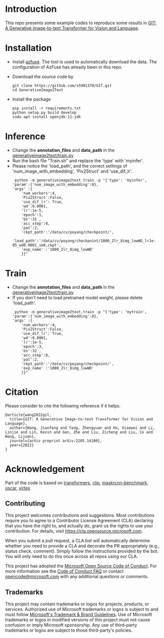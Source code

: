 # Introduction 
This repo presents some example codes to reproduce some results in
[GIT: A Generative Image-to-text Transformer for Vision and Language](https://arxiv.org/abs/2205.14100).

# Installation
- Install [azfuse](https://github.com/microsoft/azfuse). The tool is used to
  automatically download the data. The configuration of
  AzFuse has already been in this repo.

- Download the source code by
  ```shell
  git clone https://github.com/s5901370/GIT.git
  cd GenerativeImage2Text
  ```

- Install the package
  ```shell
  pip install -r requirements.txt
  python setup.py build develop
  sudo apt install openjdk-11-jdk
  ```

# Inference
- Change the **annotation_files** and **data_path** in the [generativeimage2text/train.py](https://github.com/s5901370/GIT/blob/6a346b502253761a71776f5236e60226ba3d5cc3/generativeimage2text/train.py#L538)
- Run the bash file "Train.sh" and replace the 'type' with 'myinfer'.
- Please notice the 'load_path', and the correct settings of 'num_image_with_embedding', 'Pix2Struct' and 'use_dif_lr'.
  ```
   python -m generativeimage2text.train -p "{'type': 'myinfer',
  'param':{'num_image_with_embedding':8}, 
  'args' :{
      'num_workers':4, 
      'Pix2Struct':False,
      'use_dif_lr': True,
      'wd':0.0001,     
      'lr':1e-5,    
      'epoch':1,    
      'bs':32 ,     
      'acc_step':8, 
      'pat':2,      
      'ckpt_path':'/data/cv/poyang/checkpoint/', 
      'load_path':'/data/cv/poyang/checkpoint/1000_2lr_8img_lowWD_lr1e-05_wd0.0001_im8.ckpt',
      'exp_name' :'1000_2lr_8img_lowWD'
      }}" 
  ```
# Train
- Change the **annotation_files** and **data_path** in the [generativeimage2text/train.py](https://github.com/s5901370/GIT/blob/6a346b502253761a71776f5236e60226ba3d5cc3/generativeimage2text/train.py#L348)
- If you don't need to load pretrained model weight, please delete 'load_path'.
  ```
   python -m generativeimage2text.train -p "{'type': 'mytrain',
  'param':{'num_image_with_embedding':8}, 
  'args' :{
      'num_workers':4, 
      'Pix2Struct':False,
      'use_dif_lr': True,
      'wd':0.0001,     
      'lr':1e-5,    
      'epoch':3,    
      'bs':32 ,     
      'acc_step':8, 
      'pat':2,      
      'ckpt_path':'/data/cv/poyang/checkpoint/', 
      'exp_name' :'1000_2lr_8img_lowWD'
      }}" 
  ```
# Citation
Please consider to cite the following reference if it helps.
```text
@article{wang2022git,
  title={GIT: A Generative Image-to-text Transformer for Vision and Language},
  author={Wang, Jianfeng and Yang, Zhengyuan and Hu, Xiaowei and Li, Linjie and Lin, Kevin and Gan, Zhe and Liu, Zicheng and Liu, Ce and Wang, Lijuan},
  journal={arXiv preprint arXiv:2205.14100},
  year={2022}
}
```
# Acknowledgement
Part of the code is based on
[transformers](https://github.com/huggingface/transformers),
[clip](https://github.com/openai/CLIP),
[maskrcnn-benchmark](https://github.com/facebookresearch/maskrcnn-benchmark),
[oscar](https://github.com/microsoft/Oscar),
[virtex](https://github.com/kdexd/virtex).


## Contributing

This project welcomes contributions and suggestions.  Most contributions require you to agree to a
Contributor License Agreement (CLA) declaring that you have the right to, and actually do, grant us
the rights to use your contribution. For details, visit https://cla.opensource.microsoft.com.

When you submit a pull request, a CLA bot will automatically determine whether you need to provide
a CLA and decorate the PR appropriately (e.g., status check, comment). Simply follow the instructions
provided by the bot. You will only need to do this once across all repos using our CLA.

This project has adopted the [Microsoft Open Source Code of Conduct](https://opensource.microsoft.com/codeofconduct/).
For more information see the [Code of Conduct FAQ](https://opensource.microsoft.com/codeofconduct/faq/) or
contact [opencode@microsoft.com](mailto:opencode@microsoft.com) with any additional questions or comments.

## Trademarks

This project may contain trademarks or logos for projects, products, or services. Authorized use of Microsoft 
trademarks or logos is subject to and must follow 
[Microsoft's Trademark & Brand Guidelines](https://www.microsoft.com/en-us/legal/intellectualproperty/trademarks/usage/general).
Use of Microsoft trademarks or logos in modified versions of this project must not cause confusion or imply Microsoft sponsorship.
Any use of third-party trademarks or logos are subject to those third-party's policies.
